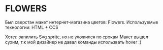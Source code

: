 # FLOWERS
Был сверстан макет интернет-магазина цветов: Flowers.
Используемые технологии: HTML + CCS

Хотел запилить Svg sprite, но не уложился по срокам
Макет вышел сухим, т.к мой дизайнер не давал команды использвать hover :(
